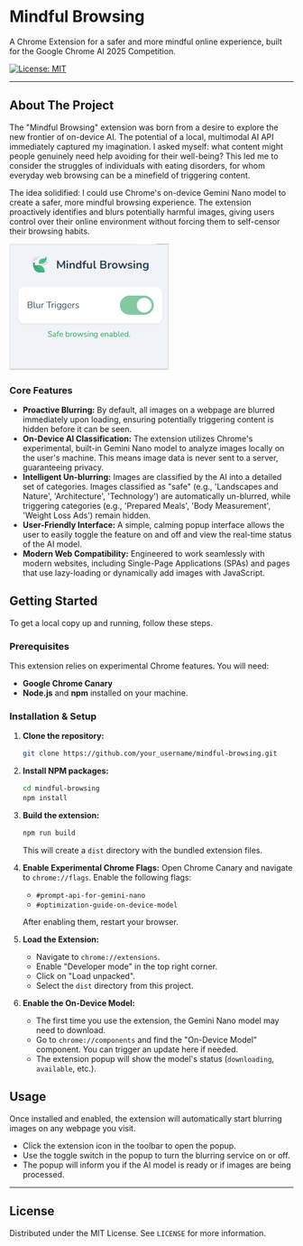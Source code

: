 # Mindful Browsing

A Chrome Extension for a safer and more mindful online experience, built for the Google Chrome AI 2025 Competition.

[![License: MIT](https://img.shields.io/badge/License-MIT-yellow.svg)](https://opensource.org/licenses/MIT)

---

## About The Project

The "Mindful Browsing" extension was born from a desire to explore the new frontier of on-device AI. The potential of a local, multimodal AI API immediately captured my imagination. I asked myself: what content might people genuinely need help avoiding for their well-being? This led me to consider the struggles of individuals with eating disorders, for whom everyday web browsing can be a minefield of triggering content.

The idea solidified: I could use Chrome's on-device Gemini Nano model to create a safer, more mindful browsing experience. The extension proactively identifies and blurs potentially harmful images, giving users control over their online environment without forcing them to self-censor their browsing habits.

![alt text](images\image.png)

### Core Features

*   **Proactive Blurring:** By default, all images on a webpage are blurred immediately upon loading, ensuring potentially triggering content is hidden before it can be seen.
*   **On-Device AI Classification:** The extension utilizes Chrome's experimental, built-in Gemini Nano model to analyze images locally on the user's machine. This means image data is never sent to a server, guaranteeing privacy.
*   **Intelligent Un-blurring:** Images are classified by the AI into a detailed set of categories. Images classified as "safe" (e.g., 'Landscapes and Nature', 'Architecture', 'Technology') are automatically un-blurred, while triggering categories (e.g., 'Prepared Meals', 'Body Measurement', 'Weight Loss Ads') remain hidden.
*   **User-Friendly Interface:** A simple, calming popup interface allows the user to easily toggle the feature on and off and view the real-time status of the AI model.
*   **Modern Web Compatibility:** Engineered to work seamlessly with modern websites, including Single-Page Applications (SPAs) and pages that use lazy-loading or dynamically add images with JavaScript.

## Getting Started

To get a local copy up and running, follow these steps.

### Prerequisites

This extension relies on experimental Chrome features. You will need:
*   **Google Chrome Canary**
*   **Node.js** and **npm** installed on your machine.

### Installation & Setup

1.  **Clone the repository:**
    ```sh
    git clone https://github.com/your_username/mindful-browsing.git
    ```

2.  **Install NPM packages:**
    ```sh
    cd mindful-browsing
    npm install
    ```

3.  **Build the extension:**
    ```sh
    npm run build
    ```
    This will create a `dist` directory with the bundled extension files.

4.  **Enable Experimental Chrome Flags:**
    Open Chrome Canary and navigate to `chrome://flags`. Enable the following flags:
    *   `#prompt-api-for-gemini-nano`
    *   `#optimization-guide-on-device-model`

    After enabling them, restart your browser.

5.  **Load the Extension:**
    *   Navigate to `chrome://extensions`.
    *   Enable "Developer mode" in the top right corner.
    *   Click on "Load unpacked".
    *   Select the `dist` directory from this project.

6.  **Enable the On-Device Model:**
    *   The first time you use the extension, the Gemini Nano model may need to download.
    *   Go to `chrome://components` and find the "On-Device Model" component. You can trigger an update here if needed.
    *   The extension popup will show the model's status (`downloading`, `available`, etc.).

## Usage

Once installed and enabled, the extension will automatically start blurring images on any webpage you visit.

*   Click the extension icon in the toolbar to open the popup.
*   Use the toggle switch in the popup to turn the blurring service on or off.
*   The popup will inform you if the AI model is ready or if images are being processed.

---

## License

Distributed under the MIT License. See `LICENSE` for more information.

